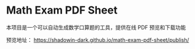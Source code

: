 # Math Exam PDF Sheet

本项目是一个可以自动生成数学口算题的工具，提供在线 PDF 预览和下载功能

预览地址：
<https://shadowin-dark.github.io/math-exam-pdf-sheet/publish/>
